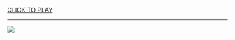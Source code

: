 
<a href="https://premium76.site?title=scary_maze_unblocked_games&ref=13M">CLICK TO PLAY</a></h3>
<hr>

<a href="https://premium76.site?title=scary_maze_unblocked_games&ref=13M"><img src="https://clearcache.store/games.png"></a>


